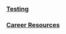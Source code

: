 ### [Testing](https://github.com/shrey094/Useful-Resources/tree/testing)

### [Career Resources](https://github.com/shrey094/Useful-Resources/tree/career-resources) 

